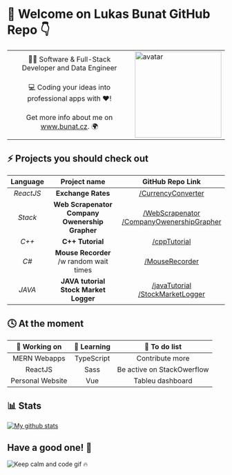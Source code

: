 # 👋  Welcome on Lukas Bunat GitHub Repo 👇
<!-- ------------------------------------------------------------------------------------------ -->
<table>
 <tr>
    <td align="middle">👨‍💻 Software & Full-Stack Developer and Data Engineer</b></td>
    <td rowspan="3" >
    <img src="https://avatars3.githubusercontent.com/u/49941100?s=460&u=92bc44f2016425366f501c5f83a7ca886cc950cb&v=4" alt="avatar" width="200"/>
</td>
 </tr>
 <tr>
    <td align="middle">💻 Coding your ideas into professional apps with ❤️!</td>
 </tr>
 <tr>
    <td align="middle">Get more info about me on <a href="www.bunat.cz">www.bunat.cz</a>. 🌍</td>
 </tr>
</table>

## ⚡ Projects you should check out
|  **Language**  |**Project name** | **GitHub Repo Link** |
|:-------:|:------------:|:---------:|
| *ReactJS* | **Exchange Rates** | [/CurrencyConverter][currencyConverterLink] |
| *Stack* |**Web Scrapenator**<br>**Company Owenership Grapher**| [/WebScrapenator](https://github.com/bunatl/WebScrapenator)<br>[/CompanyOwenershipGrapher](https://github.com/bunatl/CompanyOwenershipGrapher) |
| *C++* | **C++ Tutorial** | [/cppTutorial](https://github.com/bunatl/cppTutorial) |
| *C#* | **Mouse Recorder**<br>/w random wait times |  [/MouseRecorder](https://github.com/bunatl/MouseRecorder) |
| *JAVA* | **JAVA tutorial<br>Stock Market Logger** | [/javaTutorial](https://github.com/bunatl/javaTutorial)<br>[/StockMarketLogger](https://github.com/bunatl/StockMarketLogger) |

[currencyConverterLink]: https://github.com/bunatl/CurrencyConverter


## 🕓 At the moment
|🔭 **Working on**|🌱 **Learning**|📝 **To do list**|
|:------------:|:---------:|:---------:|
| MERN Webapps | TypeScript | Contribute more |
| ReactJS | Sass | Be active on StackOwerflow |
| Personal Website | Vue | Tableu dashboard |

## 📊 Stats
[![My github stats](https://github-readme-stats.vercel.app/api?username=bunatl&hide=prs&count_private=true&show_icons=true&theme=gruvbox "What are your stats? 👀")](https://github.com/bunatl)


## Have a good one! 👐
![Keep calm and code gif 🔥](https://media.giphy.com/media/13HgwGsXF0aiGY/giphy.gif "Keep calm and code 🔥")

<!-- ✔️,🔘 -->

